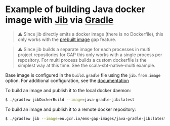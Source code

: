 # Example of building Java docker image with [Jib](https://github.com/GoogleContainerTools/jib) via [Gradle](https://github.com/GoogleContainerTools/jib/tree/master/jib-gradle-plugin)

> :warning: Since jib directly emits a docker image (there is no Dockerfile), this only works with the [prebuilt image](https://gap-docs.gservice.emarsys.net/using-prebuilt-image.html) gap feature.

> :warning: Since jib builds a separate image for each processes in multi project repositories for GAP this only works with a single process per repository. For multi process builds a custom dockerfile is the simplest way at this time. See the scala-sbt-native-multi example.

Base image is configured in the `build.gradle` file using the `jib.from.image` option. For additional configuration, see the [documentation](https://github.com/GoogleContainerTools/jib/tree/master/jib-gradle-plugin#extended-usage)

To build an image and publish it to the local docker daemon:

```sh
$ ./gradlew jibDockerBuild --image=java-gradle-jib:latest
```

To build an image and publish it to a remote docker repository:

```sh
$ ./gradlew jib --image=eu.gcr.io/ems-gap-images/java-gradle-jib:latest
```
